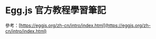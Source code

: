 # Egg.js 官方教程學習筆記

參考：[https://eggjs.org/zh-cn/intro/index.html](https://eggjs.org/zh-cn/intro/index.html)